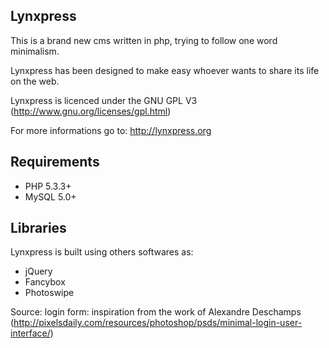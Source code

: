## Lynxpress ##

This is a brand new cms written in php, trying to follow one word minimalism.

Lynxpress has been designed to make easy whoever wants to share its life on the web.

Lynxpress is licenced under the GNU GPL V3 (http://www.gnu.org/licenses/gpl.html)

For more informations go to: http://lynxpress.org

## Requirements ##

* PHP 5.3.3+
* MySQL 5.0+

## Libraries

Lynxpress is built using others softwares as:
- jQuery
- Fancybox
- Photoswipe

Source:
login form: inspiration from the work of Alexandre Deschamps (http://pixelsdaily.com/resources/photoshop/psds/minimal-login-user-interface/)